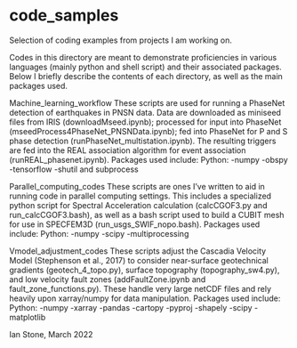 # code_samples
Selection of coding examples from projects I am working on.

Codes in this directory are meant to demonstrate proficiencies in various languages (mainly python and shell script) and their associated packages. Below I briefly describe the contents of each directory, as well as the main packages used. 

Machine_learning_workflow
These scripts are used for running a PhaseNet detection of earthquakes in PNSN data. Data are downloaded as miniseed files from IRIS (downloadMseed.ipynb); processed for input into PhaseNet (mseedProcess4PhaseNet_PNSNData.ipynb); fed into PhaseNet for P and S phase detection (runPhaseNet_multistation.ipynb). The resulting triggers are fed into the REAL association algorithm for event association (runREAL_phasenet.ipynb). Packages used include:
Python:
-numpy
-obspy
-tensorflow
-shutil and subprocess

Parallel_computing_codes
These scripts are ones I’ve written to aid in running code in parallel computing settings. This includes a specialized python script for Spectral Acceleration calculation (calcCGOF3.py and run_calcCGOF3.bash), as well as a bash script used to build a CUBIT mesh for use in SPECFEM3D (run_usgs_SWIF_nopo.bash). Packages used include:
Python:
-numpy
-scipy
-multiprocessing

Vmodel_adjustment_codes
These scripts adjust the Cascadia Velocity Model (Stephenson et al., 2017) to consider near-surface geotechnical gradients (geotech_4_topo.py), surface topography (topography_sw4.py), and low velocity fault zones (addFaultZone.ipynb and fault_zone_functions.py). These handle very large netCDF files and rely heavily upon xarray/numpy for data manipulation. Packages used include:
Python:
-numpy
-xarray
-pandas
-cartopy
-pyproj
-shapely
-scipy
-matplotlib

Ian Stone, March 2022
